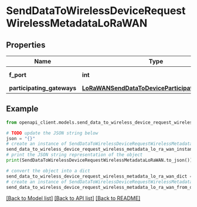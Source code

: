 # SendDataToWirelessDeviceRequestWirelessMetadataLoRaWAN


## Properties

Name | Type | Description | Notes
------------ | ------------- | ------------- | -------------
**f_port** | **int** | The Fport value. | [optional] 
**participating_gateways** | [**LoRaWANSendDataToDeviceParticipatingGateways**](LoRaWANSendDataToDeviceParticipatingGateways.md) |  | [optional] 

## Example

```python
from openapi_client.models.send_data_to_wireless_device_request_wireless_metadata_lo_ra_wan import SendDataToWirelessDeviceRequestWirelessMetadataLoRaWAN

# TODO update the JSON string below
json = "{}"
# create an instance of SendDataToWirelessDeviceRequestWirelessMetadataLoRaWAN from a JSON string
send_data_to_wireless_device_request_wireless_metadata_lo_ra_wan_instance = SendDataToWirelessDeviceRequestWirelessMetadataLoRaWAN.from_json(json)
# print the JSON string representation of the object
print(SendDataToWirelessDeviceRequestWirelessMetadataLoRaWAN.to_json())

# convert the object into a dict
send_data_to_wireless_device_request_wireless_metadata_lo_ra_wan_dict = send_data_to_wireless_device_request_wireless_metadata_lo_ra_wan_instance.to_dict()
# create an instance of SendDataToWirelessDeviceRequestWirelessMetadataLoRaWAN from a dict
send_data_to_wireless_device_request_wireless_metadata_lo_ra_wan_from_dict = SendDataToWirelessDeviceRequestWirelessMetadataLoRaWAN.from_dict(send_data_to_wireless_device_request_wireless_metadata_lo_ra_wan_dict)
```
[[Back to Model list]](../README.md#documentation-for-models) [[Back to API list]](../README.md#documentation-for-api-endpoints) [[Back to README]](../README.md)


